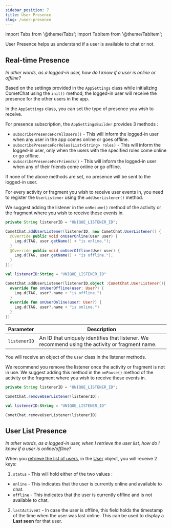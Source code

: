 ```yaml
---
sidebar_position: 7
title: User Presence
slug: /user-presence
---
```

import Tabs from '@theme/Tabs';
import TabItem from '@theme/TabItem';

User Presence helps us understand if a user is available to chat or not.

## Real-time Presence

_In other words, as a logged-in user, how do I know if a user is online or offline?_

Based on the settings provided in the `AppSettings` class while initializing CometChat using the `init()` method, the logged-in user will receive the presence for the other users in the app.

In the `AppSettings` class, you can set the type of presence you wish to receive.

For presence subscription, the `AppSettingsBuilder` provides 3 methods :

- `subscribePresenceForAllUsers()` - This will inform the logged-in user when any user in the app comes online or goes offline.
- `subscribePresenceForRoles(List<String> roles)` - This will inform the logged-in user, only when the users with the specified roles come online or go offline.
- `subscribePresenceForFriends()` - This will inform the logged-in user when any of their friends come online or go offline.

If none of the above methods are set, no presence will be sent to the logged-in user.

For every activity or fragment you wish to receive user events in, you need to register the `UserListener` using the `addUserListener()` method.

We suggest adding the listener in the `onResume()` method of the activity or the fragment where you wish to receive these events in.

<Tabs>
<TabItem value="Java" label="Java">

  ```java
  private String listenerID = "UNIQUE_LISTENER_ID";

  CometChat.addUserListener(listenerID, new CometChat.UserListener() {
    @Override public void onUserOnline(User user) {
      Log.d(TAG, user.getName() + "is online.");
    }
    @Override public void onUserOffline(User user) {
      Log.d(TAG, user.getName() + "is offline.");
    }
  });   
  ```
</TabItem>
<TabItem value="Kotlin" label="Kotlin">

  ```kotlin
  val listenerID:String = "UNIQUE_LISTENER_ID"

  CometChat.addUserListener(listenerID,object :CometChat.UserListener(){
    override fun onUserOffline(user: User?) {
      Log.d(TAG, user?.name + "is offline.")
    }
    override fun onUserOnline(user: User?) {
      Log.d(TAG, user?.name + "is online.")
    }
  })
  ```
</TabItem>
</Tabs>






| Parameter    | Description                                                                                     |
| ------------ | ----------------------------------------------------------------------------------------------- |
| `listenerID` | An ID that uniquely identifies that listener. We recommend using the activity or fragment name. |


You will receive an object of the `User` class in the listener methods.

We recommend you remove the listener once the activity or fragment is not in use. We suggest adding this method in the `onPause()` method of the activity or the fragment where you wish to receive these events in.

<Tabs>
<TabItem value="Java" label="Java">

  ```java
  private String listenerID = "UNIQUE_LISTENER_ID";

  CometChat.removeUserListener(listenerID);     
  ```
</TabItem>
<TabItem value="Kotlin" label="Kotlin">

  ```kotlin
  val listenerID:String = "UNIQUE_LISTENER_ID"

  CometChat.removeUserListener(listenerID)   
  ```
</TabItem>
</Tabs>


## User List Presence

_In other words, as a logged-in user, when I retrieve the user list, how do I know if a user is online/offline?_

When you [retrieve the list of users](retrieve-users), in the [User](user-management#user-class) object, you will receive 2 keys:

1. `status` - This will hold either of the two values :

- `online` - This indicates that the user is currently online and available to chat.
- `offline` - This indicates that the user is currently offline and is not available to chat.

2. `lastActiveAt` - In case the user is offline, this field holds the timestamp of the time when the user was last online. This can be used to display a **Last seen** for that user.

